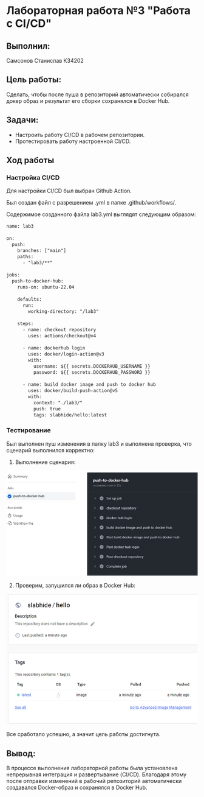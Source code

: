 # Лабораторная работа №3 "Работа с CI/CD"

## Выполнил: 
Самсонов Станислав К34202

## Цель работы:
Сделать, чтобы после пуша в репозиторий автоматически собирался докер образ и результат его сборки сохранялся в Docker Hub.

## Задачи:
* Настроить работу CI/CD в рабочем репозитории. 
* Протестировать работу настроенной CI/CD. 

## Ход работы

### Настройка CI/CD

Для настройки CI/CD был выбран Github Action.

Был создан файл с разрешением .yml в папке .github/workflows/.

Содержимое созданного файла lab3.yml выглядят следующим образом:

```
name: lab3 

on:
  push:
    branches: ["main"]
    paths:
      - "lab3/**"

jobs:
  push-to-docker-hub:
    runs-on: ubuntu-22.04

    defaults:
      run:
        working-directory: "/lab3"

    steps:
      - name: checkout repository
        uses: actions/checkout@v4

      - name: dockerhub login
        uses: docker/login-action@v3
        with:
          username: ${{ secrets.DOCKERHUB_USERNAME }}
          password: ${{ secrets.DOCKERHUB_PASSWORD }}

      - name: build docker image and push to docker hub
        uses: docker/build-push-action@v5
        with:
          context: "./lab3/"
          push: true
          tags: slabhide/hello:latest
```

### Тестирование

Был выполнен пуш изменения в папку lab3 и выполнена проверка, что сценарий выполнился корректно:

1. Выполнение сценария:

![1](https://github.com/Slabhide/itmo-cloud-systems/blob/main/lab3/image/1.jpg)

2. Проверим, запушился ли образ в Docker Hub:

![2](https://github.com/Slabhide/itmo-cloud-systems/blob/main/lab3/image/2.png)



Все сработало успешно, а значит цель работы достигнута.

## Вывод:
В процессе выполнения лабораторной работы была установлена непрерывная интеграция и развертывание (CI/CD). Благодаря этому после отправки изменений в рабочий репозиторий автоматически создавался Docker-образ и сохранялся в Docker Hub.
